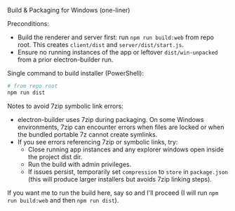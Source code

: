 Build & Packaging for Windows (one-liner)

Preconditions:
- Build the renderer and server first: run `npm run build:web` from repo root. This creates `client/dist` and `server/dist/start.js`.
- Ensure no running instances of the app or leftover `dist/win-unpacked` from a prior electron-builder run.

Single command to build installer (PowerShell):

```powershell
# from repo root
npm run dist
```

Notes to avoid 7zip symbolic link errors:
- electron-builder uses 7zip during packaging. On some Windows environments, 7zip can encounter errors when files are locked or when the bundled portable 7z cannot create symlinks.
- If you see errors referencing 7zip or symbolic links, try:
  - Close running app instances and any explorer windows open inside the project dist dir.
  - Run the build with admin privileges.
  - If issues persist, temporarily set `compression` to `store` in `package.json` (this will produce larger installers but avoids 7zip linking steps).

If you want me to run the build here, say so and I'll proceed (I will run `npm run build:web` and then `npm run dist`).
